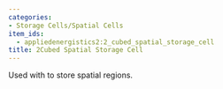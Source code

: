 ```yaml
---
categories:
- Storage Cells/Spatial Cells
item_ids:
  - appliedenergistics2:2_cubed_spatial_storage_cell
title: 2Cubed Spatial Storage Cell
---
```


Used with <ItemLink id="appliedenergistics2:spatial_io_port"/> to
store spatial regions.

<RecipeFor id="appliedenergistics2:2_cubed_spatial_storage_cell"/>
